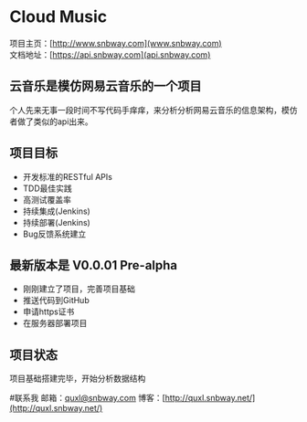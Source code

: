 Cloud Music
===================================
  项目主页：[http://www.snbway.com](www.snbway.com)<br/>
  文档地址：[https://api.snbway.com](api.snbway.com)

  
云音乐是模仿网易云音乐的一个项目
-----------------------------------
  个人先来无事一段时间不写代码手痒痒，来分析分析网易云音乐的信息架构，模仿者做了类似的api出来。


项目目标
-----------------------------------
  + 开发标准的RESTful APIs
  + TDD最佳实践
  + 高测试覆盖率
  + 持续集成(Jenkins)
  + 持续部署(Jenkins)
  + Bug反馈系统建立
  
  
  
最新版本是 V0.0.01 Pre-alpha
-----------------------------------
  + 刚刚建立了项目，完善项目基础
  + 推送代码到GitHub
  + 申请https证书
  + 在服务器部署项目
  
 
项目状态
-----------------------------------
  项目基础搭建完毕，开始分析数据结构
  
#联系我
邮箱：quxl@snbway.com
博客：[http://quxl.snbway.net/](http://quxl.snbway.net/)